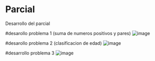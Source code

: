 # Parcial
Desarrollo del parcial

#desarollo problema 1 (suma de numeros positivos y pares)
![image](https://github.com/user-attachments/assets/1bb74b53-5be9-448d-9739-6653440b398f)

#desarollo problema 2 (clasificacion de edad)
![image](https://github.com/user-attachments/assets/42ffd3cb-da26-4635-826d-9dd17f4d75f4)

#desarrollo problema 3
![image](https://github.com/user-attachments/assets/9c2cfbb2-1de1-4b90-89ba-837520853341)
